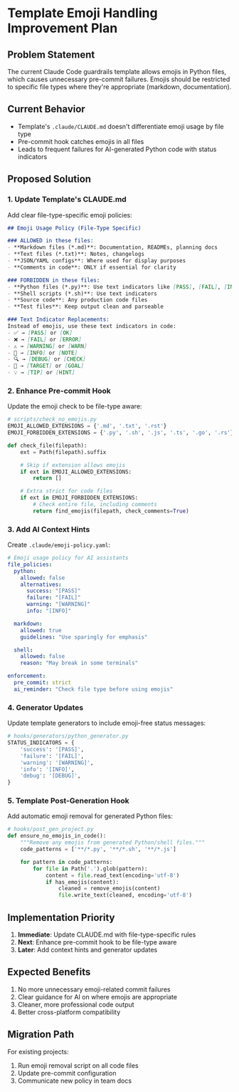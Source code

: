# Template Emoji Handling Improvement Plan

## Problem Statement

The current Claude Code guardrails template allows emojis in Python files, which causes unnecessary pre-commit failures. Emojis should be restricted to specific file types where they're appropriate (markdown, documentation).

## Current Behavior

- Template's `.claude/CLAUDE.md` doesn't differentiate emoji usage by file type
- Pre-commit hook catches emojis in all files
- Leads to frequent failures for AI-generated Python code with status indicators

## Proposed Solution

### 1. Update Template's CLAUDE.md

Add clear file-type-specific emoji policies:

```markdown
## Emoji Usage Policy (File-Type Specific)

### ALLOWED in these files:
- **Markdown files (*.md)**: Documentation, READMEs, planning docs
- **Text files (*.txt)**: Notes, changelogs
- **JSON/YAML configs**: Where used for display purposes
- **Comments in code**: ONLY if essential for clarity

### FORBIDDEN in these files:
- **Python files (*.py)**: Use text indicators like [PASS], [FAIL], [INFO]
- **Shell scripts (*.sh)**: Use text indicators
- **Source code**: Any production code files
- **Test files**: Keep output clean and parseable

### Text Indicator Replacements:
Instead of emojis, use these text indicators in code:
- ✅ → [PASS] or [OK]
- ❌ → [FAIL] or [ERROR]
- ⚠️ → [WARNING] or [WARN]
- 📝 → [INFO] or [NOTE]
- 🔍 → [DEBUG] or [CHECK]
- 🎯 → [TARGET] or [GOAL]
- 💡 → [TIP] or [HINT]
```

### 2. Enhance Pre-commit Hook

Update the emoji check to be file-type aware:

```python
# scripts/check_no_emojis.py
EMOJI_ALLOWED_EXTENSIONS = {'.md', '.txt', '.rst'}
EMOJI_FORBIDDEN_EXTENSIONS = {'.py', '.sh', '.js', '.ts', '.go', '.rs'}

def check_file(filepath):
    ext = Path(filepath).suffix

    # Skip if extension allows emojis
    if ext in EMOJI_ALLOWED_EXTENSIONS:
        return []

    # Extra strict for code files
    if ext in EMOJI_FORBIDDEN_EXTENSIONS:
        # Check entire file, including comments
        return find_emojis(filepath, check_comments=True)
```

### 3. Add AI Context Hints

Create `.claude/emoji-policy.yaml`:

```yaml
# Emoji usage policy for AI assistants
file_policies:
  python:
    allowed: false
    alternatives:
      success: "[PASS]"
      failure: "[FAIL]"
      warning: "[WARNING]"
      info: "[INFO]"

  markdown:
    allowed: true
    guidelines: "Use sparingly for emphasis"

  shell:
    allowed: false
    reason: "May break in some terminals"

enforcement:
  pre_commit: strict
  ai_reminder: "Check file type before using emojis"
```

### 4. Generator Updates

Update template generators to include emoji-free status messages:

```python
# hooks/generators/python_generator.py
STATUS_INDICATORS = {
    'success': '[PASS]',
    'failure': '[FAIL]',
    'warning': '[WARNING]',
    'info': '[INFO]',
    'debug': '[DEBUG]',
}
```

### 5. Template Post-Generation Hook

Add automatic emoji removal for generated Python files:

```python
# hooks/post_gen_project.py
def ensure_no_emojis_in_code():
    """Remove any emojis from generated Python/shell files."""
    code_patterns = ['**/*.py', '**/*.sh', '**/*.js']

    for pattern in code_patterns:
        for file in Path('.').glob(pattern):
            content = file.read_text(encoding='utf-8')
            if has_emojis(content):
                cleaned = remove_emojis(content)
                file.write_text(cleaned, encoding='utf-8')
```

## Implementation Priority

1. **Immediate**: Update CLAUDE.md with file-type-specific rules
2. **Next**: Enhance pre-commit hook to be file-type aware
3. **Later**: Add context hints and generator updates

## Expected Benefits

1. No more unnecessary emoji-related commit failures
2. Clear guidance for AI on where emojis are appropriate
3. Cleaner, more professional code output
4. Better cross-platform compatibility

## Migration Path

For existing projects:
1. Run emoji removal script on all code files
2. Update pre-commit configuration
3. Communicate new policy in team docs
